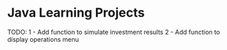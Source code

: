 # Java Learning Projects

TODO:
1 - Add function to simulate investment results
2 - Add function to display operations menu
